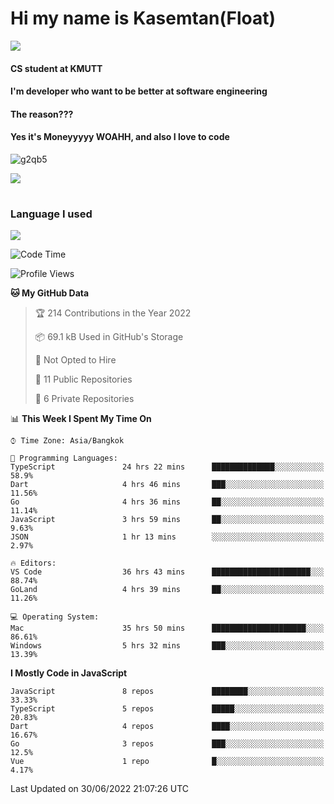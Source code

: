 # Hi my name is Kasemtan(Float)
![](https://64.media.tumblr.com/9c2a8f831efe8da556ffbf89cebb52c9/b86c1ab833a37e32-93/s1280x1920/d000dc22f75df64be2bc150f5fa69c4f6df6bb07.gifv)
#### CS student at KMUTT
#### I'm developer who want to be better at software engineering
#### The reason???
#### Yes it's Moneyyyyy WOAHH, and also I love to code
![g2qb5](https://user-images.githubusercontent.com/69688279/175812510-9235eaf7-72f7-40d3-b163-56efa9aa5c6b.gif)


[![](https://github-readme-stats.vercel.app/api?username=FloatKasemtan&show_icons=true&theme=nightowl)]()
#
### Language I used
[![](https://github-readme-stats.vercel.app/api/top-langs/?username=FloatKasemtan&layout=compact&theme=nightowl)]()
<!--START_SECTION:waka-->
![Code Time](http://img.shields.io/badge/Code%20Time-539%20hrs%2043%20mins-blue)

![Profile Views](http://img.shields.io/badge/Profile%20Views-11-blue)

**🐱 My GitHub Data** 

> 🏆 214 Contributions in the Year 2022
 > 
> 📦 69.1 kB Used in GitHub's Storage 
 > 
> 🚫 Not Opted to Hire
 > 
> 📜 11 Public Repositories 
 > 
> 🔑 6 Private Repositories  
 > 
📊 **This Week I Spent My Time On** 

```text
⌚︎ Time Zone: Asia/Bangkok

💬 Programming Languages: 
TypeScript               24 hrs 22 mins      ██████████████░░░░░░░░░░░   58.9% 
Dart                     4 hrs 46 mins       ███░░░░░░░░░░░░░░░░░░░░░░   11.56% 
Go                       4 hrs 36 mins       ██░░░░░░░░░░░░░░░░░░░░░░░   11.14% 
JavaScript               3 hrs 59 mins       ██░░░░░░░░░░░░░░░░░░░░░░░   9.63% 
JSON                     1 hr 13 mins        ░░░░░░░░░░░░░░░░░░░░░░░░░   2.97%

🔥 Editors: 
VS Code                  36 hrs 43 mins      ██████████████████████░░░   88.74% 
GoLand                   4 hrs 39 mins       ██░░░░░░░░░░░░░░░░░░░░░░░   11.26%

💻 Operating System: 
Mac                      35 hrs 50 mins      █████████████████████░░░░   86.61% 
Windows                  5 hrs 32 mins       ███░░░░░░░░░░░░░░░░░░░░░░   13.39%

```

**I Mostly Code in JavaScript** 

```text
JavaScript               8 repos             ████████░░░░░░░░░░░░░░░░░   33.33% 
TypeScript               5 repos             █████░░░░░░░░░░░░░░░░░░░░   20.83% 
Dart                     4 repos             ████░░░░░░░░░░░░░░░░░░░░░   16.67% 
Go                       3 repos             ███░░░░░░░░░░░░░░░░░░░░░░   12.5% 
Vue                      1 repo              █░░░░░░░░░░░░░░░░░░░░░░░░   4.17%

```



 Last Updated on 30/06/2022 21:07:26 UTC
<!--END_SECTION:waka-->
<!--
**FloatKasemtan/FloatKasemtan** is a ✨ _special_ ✨ repository because its `README.md` (this file) appears on your GitHub profile.

Here are some ideas to get you started:

- 🔭 I’m currently working on ...
- 🌱 I’m currently learning ...
- 👯 I’m looking to collaborate on ...
- 🤔 I’m looking for help with ...
- 💬 Ask me about ...
- 📫 How to reach me: ...
- 😄 Pronouns: ...
- ⚡ Fun fact: ...
-->

